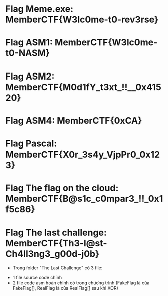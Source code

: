 # Flag Meme.exe: MemberCTF{W3lc0me-t0-rev3rse}
# Flag ASM1: MemberCTF{W3lc0me-t0-NASM}
# Flag ASM2: MemberCTF{M0d1fY_t3xt_!!__0x41520}
# Flag ASM4: MemberCTF{0xCA}
# Flag Pascal: MemberCTF{X0r_3s4y_VjpPr0_0x123}
# Flag The flag on the cloud: MemberCTF{B@s1c_c0mpar3_!!_0x1f5c86}
# Flag The last challenge: MemberCTF{Th3-l@st-Ch4ll3ng3_g00d-j0b}
- Trong folder "The Last Challenge" có 3 file:
* 1 file source code chính
* 2 file code asm hoàn chỉnh có trong chương trình (FakeFlag là của  FakeFlag[], RealFlag là của RealFlag[] sau khi XOR)